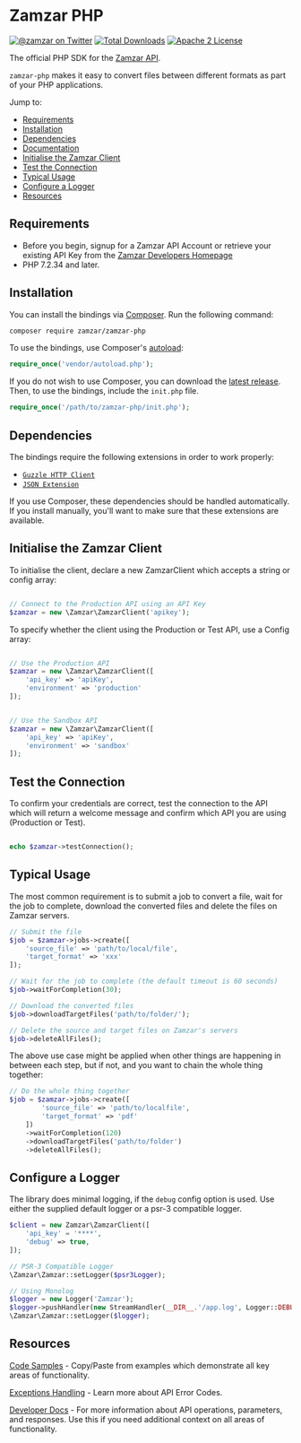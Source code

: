 # Zamzar PHP

[![@zamzar on Twitter](https://img.shields.io/badge/twitter-zamzar-blue)](https://twitter.com/zamzar)
[![Total Downloads](https://img.shields.io/packagist/dt/zamzar/zamzar-php.svg?style=flat)](https://packagist.org/packages/zamzar/zamzar-php)
[![Apache 2 License](https://img.shields.io/packagist/l/zamzar/zamzar-php.svg?style=flat)](https://github.com/zamzar/zamzar-php/blob/main/LICENSE)

The official PHP SDK for the [Zamzar API](https://developers.zamzar.com).

`zamzar-php` makes it easy to convert files between different formats as part of your PHP applications.

Jump to:

- [Requirements](#requirements)
- [Installation](#installation)
- [Dependencies](#dependencies)
- [Documentation](#documentation)
- [Initialise the Zamzar Client](#initialise-the-zamzar-client)
- [Test the Connection](#test-the-connection)
- [Typical Usage](#typical-usage)
- [Configure a Logger](#configure-a-logger)
- [Resources](#resources)

## Requirements

- Before you begin, signup for a Zamzar API Account or retrieve your existing API Key from the [Zamzar Developers Homepage](https://developers.zamzar.com/user)
- PHP 7.2.34 and later.

## Installation

You can install the bindings via [Composer](http://getcomposer.org/). Run the following command:

```bash
composer require zamzar/zamzar-php
```

To use the bindings, use Composer's [autoload](https://getcomposer.org/doc/01-basic-usage.md#autoloading):

```php
require_once('vendor/autoload.php');
```

If you do not wish to use Composer, you can download the [latest release](https://github.com/zamzar/zamzar-php/releases). Then, to use the bindings, include the `init.php` file.

```php
require_once('/path/to/zamzar-php/init.php');
```

## Dependencies

The bindings require the following extensions in order to work properly:

-   [`Guzzle HTTP Client`](https://docs.guzzlephp.org/en/stable/overview.html)
-   [`JSON Extension`](https://secure.php.net/manual/en/book.json.php)

If you use Composer, these dependencies should be handled automatically. If you install manually, you'll want to make sure that these extensions are available.

## Initialise the Zamzar Client

To initialise the client, declare a new ZamzarClient which accepts a string or config array:

```php

// Connect to the Production API using an API Key
$zamzar = new \Zamzar\ZamzarClient('apikey');
```

To specify whether the client using the Production or Test API, use a Config array:

```php

// Use the Production API
$zamzar = new \Zamzar\ZamzarClient([
    'api_key' => 'apiKey',
    'environment' => 'production'
]);


// Use the Sandbox API
$zamzar = new \Zamzar\ZamzarClient([
    'api_key' => 'apiKey',
    'environment' => 'sandbox'
]);

```

## Test the Connection

To confirm your credentials are correct, test the connection to the API which will return a welcome message and confirm which API you are using (Production or Test).

```php

echo $zamzar->testConnection();

```

## Typical Usage

The most common requirement is to submit a job to convert a file, wait for the job to complete, download the converted files and delete the files on  Zamzar servers.

```php
// Submit the file
$job = $zamzar->jobs->create([
    'source_file' => 'path/to/local/file',
    'target_format' => 'xxx'
]);

// Wait for the job to complete (the default timeout is 60 seconds)
$job->waitForCompletion(30);

// Download the converted files 
$job->downloadTargetFiles('path/to/folder/');

// Delete the source and target files on Zamzar's servers
$job->deleteAllFiles();
```

The above use case might be applied when other things are happening in between each step, but if not, and you want to chain the whole thing together:

```php
// Do the whole thing together
$job = $zamzar->jobs->create([
        'source_file' => 'path/to/localfile', 
        'target_format' => 'pdf'
    ])
    ->waitForCompletion(120)
    ->downloadTargetFiles('path/to/folder')
    ->deleteAllFiles();
```

## Configure a Logger

The library does minimal logging, if the `debug` config option is used. Use either the supplied default logger or a psr-3 compatible logger.

```php
$client = new Zamzar\ZamzarClient([
    'api_key' = '****',
    'debug' => true,
]);

// PSR-3 Compatible Logger
\Zamzar\Zamzar::setLogger($psr3Logger);

// Using Monolog
$logger = new Logger('Zamzar');
$logger->pushHandler(new StreamHandler(__DIR__.'/app.log', Logger::DEBUG));
\Zamzar\Zamzar::setLogger($logger);
```

## Resources

[Code Samples](samples.md) - Copy/Paste from examples which demonstrate all key areas of functionality.

[Exceptions Handling](exceptions.md) - Learn more about API Error Codes.

[Developer Docs](https://developers.zamzar.com/docs) - For more information about API operations, parameters, and responses. Use this if you need additional context on all areas of functionality.
